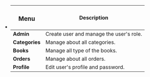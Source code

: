 

- |<h3>Menu  </h3>       |       Description                                                                  |
  |-----------------------|-----------------------------------------------------------------------------------|
  |<b>Admin               | </b>Create user and manage the user's role.                                       |
  |<b>Categories          | </b>Manage about all categories.                                                  |
  |<b>Books               | </b>Manage all type of the books.                                                 |
  |<b>Orders              | </b>Manage about all orders.                                                      |
  |<b>Profile             | </b>Edit user's profile and password.                                             |



